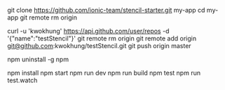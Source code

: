 git clone https://github.com/ionic-team/stencil-starter.git my-app
cd my-app
git remote rm origin

curl -u 'kwokhung' https://api.github.com/user/repos -d '{"name":"testStencil"}'
git remote rm origin
git remote add origin git@github.com:kwokhung/testStencil.git
git push origin master

npm uninstall -g npm

npm install
npm start
npm run dev
npm run build
npm test
npm run test.watch
